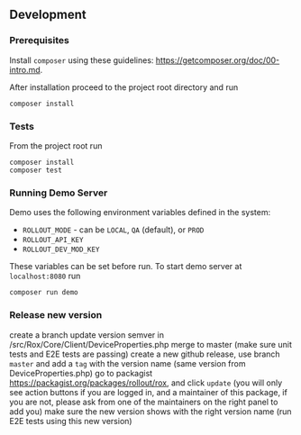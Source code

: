 ## Development

### Prerequisites

Install `composer` using these guidelines: https://getcomposer.org/doc/00-intro.md.

After installation proceed to the project root directory and run

```
composer install
```  

### Tests

From the project root run

```
composer install
composer test
```

### Running Demo Server

Demo uses the following environment variables defined in the system:

 - `ROLLOUT_MODE` - can be `LOCAL`, `QA` (default), or `PROD`
 - `ROLLOUT_API_KEY`
 - `ROLLOUT_DEV_MOD_KEY`
 
These variables can be set before run. To start demo server at `localhost:8080` run

```
composer run demo
```

### Release new version
create a branch
update version semver in /src/Rox/Core/Client/DeviceProperties.php
merge to master (make sure unit tests and E2E tests are passing)
create a new github release, use branch `master` and add a `tag` with the version name (same version from DeviceProperties.php)
go to packagist https://packagist.org/packages/rollout/rox, and click `update` (you will only see action buttons if you are logged in, and a maintainer of this package, if you are not, please ask from one of the maintainers on the right panel to add you)
make sure the new version shows with the right version name
(run E2E tests using this new version)

